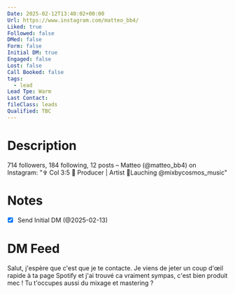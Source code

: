 ```yaml
---
Date: 2025-02-12T13:40:02+00:00
Url: https://www.instagram.com/matteo_bb4/
Liked: true
Followed: false
DMed: false
Form: false
Initial DM: true
Engaged: false
Lost: false
Call Booked: false
tags:
  - lead
Lead Tpe: Warm
Last Contact: 
fileClass: leads
Qualified: TBC
---
```

# Description
714 followers, 184 following, 12 posts – Matteo (@matteo_bb4) on Instagram: "✞ Col 3:5
📀 Producer | Artist
🚀Lauching @mixbycosmos_music"
# Notes
- [x] Send Initial DM (@2025-02-13)
# DM Feed
Salut, j'espère que c'est que je te contacte. Je viens de jeter un coup d'œil rapide à ta page Spotify et j'ai trouvé ca vraiment sympas, c'est bien produit mec ! Tu t'occupes aussi du mixage et mastering ?